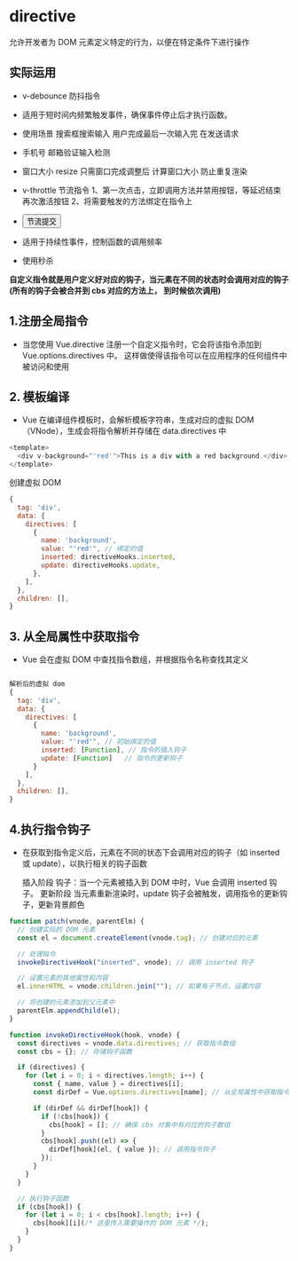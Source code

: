# directive

允许开发者为 DOM 元素定义特定的行为，以便在特定条件下进行操作

## 实际运用

- v-debounce 防抖指令
- 适用于短时间内频繁触发事件，确保事件停止后才执行函数。
- 使用场景 搜索框搜索输入 用户完成最后一次输入完 在发送请求
- 手机号 邮箱验证输入检测
- 窗口大小 resize 只需窗口完成调整后 计算窗口大小 防止重复渲染

- v-throttle 节流指令
  1、第一次点击，立即调用方法并禁用按钮，等延迟结束再次激活按钮
  2、将需要触发的方法绑定在指令上
- <button v-throttle="debounceClick">节流提交</button>
- 适用于持续性事件，控制函数的调用频率
- 使用秒杀

**自定义指令就是用户定义好对应的钩子，当元素在不同的状态时会调用对应的钩子(所有的钩子会被合并到 cbs 对应的方法上， 到时候依次调用)**

## 1.注册全局指令

- 当您使用 Vue.directive 注册一个自定义指令时，它会将该指令添加到 Vue.options.directives 中。
  这样做使得该指令可以在应用程序的任何组件中被访问和使用

## 2. 模板编译

- Vue 在编译组件模板时，会解析模板字符串，生成对应的虚拟 DOM（VNode），生成会将指令解析并存储在 data.directives 中

```js
<template>
  <div v-background="'red'">This is a div with a red background.</div>
</template>
```

创建虚拟 DOM

```js
{
  tag: 'div',
  data: {
    directives: [
      {
        name: 'background',
        value: "'red'", // 绑定的值
        inserted: directiveHooks.inserted,
        update: directiveHooks.update,
      },
    ],
  },
  children: [],
}
```

## 3. 从全局属性中获取指令

- Vue 会在虚拟 DOM 中查找指令数组，并根据指令名称查找其定义

```js

解析后的虚拟 dom
{
  tag: 'div',
  data: {
    directives: [
      {
        name: 'background',
        value: "'red'", // 初始绑定的值
        inserted: [Function], // 指令的插入钩子
        update: [Function]   // 指令的更新钩子
      }
    ],
  },
  children: [],
}
```

## 4.执行指令钩子

- 在获取到指令定义后，元素在不同的状态下会调用对应的钩子（如 inserted 或 update），以执行相关的钩子函数

  插入阶段
  钩子：当一个元素被插入到 DOM 中时，Vue 会调用 inserted 钩子。
  更新阶段
  当元素重新渲染时，update 钩子会被触发，调用指令的更新钩子，更新背景颜色

```js
function patch(vnode, parentElm) {
  // 创建实际的 DOM 元素
  const el = document.createElement(vnode.tag); // 创建对应的元素

  // 处理指令
  invokeDirectiveHook("inserted", vnode); // 调用 inserted 钩子

  // 设置元素的其他属性和内容
  el.innerHTML = vnode.children.join(""); // 如果有子节点，设置内容

  // 将创建的元素添加到父元素中
  parentElm.appendChild(el);
}

function invokeDirectiveHook(hook, vnode) {
  const directives = vnode.data.directives; // 获取指令数组
  const cbs = {}; // 存储钩子函数

  if (directives) {
    for (let i = 0; i < directives.length; i++) {
      const { name, value } = directives[i];
      const dirDef = Vue.options.directives[name]; // 从全局属性中获取指令定义

      if (dirDef && dirDef[hook]) {
        if (!cbs[hook]) {
          cbs[hook] = []; // 确保 cbs 对象中有对应的钩子数组
        }
        cbs[hook].push((el) => {
          dirDef[hook](el, { value }); // 调用指令钩子
        });
      }
    }
  }

  // 执行钩子函数
  if (cbs[hook]) {
    for (let i = 0; i < cbs[hook].length; i++) {
      cbs[hook][i](/* 这里传入需要操作的 DOM 元素 */);
    }
  }
}
```
